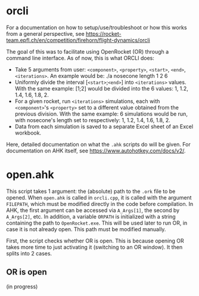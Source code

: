 # orcli
For a documentation on how to setup/use/troubleshoot or how this works from a general perspective, see https://rocket-team.epfl.ch/en/competition/firehorn/flight-dynamics/orcli

The goal of this was to facilitate using OpenRocket (OR) through a command line interface.
As of now, this is what ORCLI does:
- Take 5 arguments from user: `<component>`, `<property>`, `<start>`, `<end>`, `<iterations>`.
An example would be: ./a nosecone length 1 2 6
- Uniformly divide the interval [`<start>`;`<end>`] into `<iterations>` values.
With the same example: [1;2] would be divided into the 6 values: 1, 1.2, 1.4, 1.6, 1.8, 2.
- For a given rocket, run `<iterations>` simulations, each with `<component>`'s `<property>` set to a different value obtained from the previous division.
With the same example: 6 simulations would be run, with nosecone's length set to respectively: 1, 1.2, 1.4, 1.6, 1.8, 2.
- Data from each simulation is saved to a separate Excel sheet of an Excel workbook.

Here, detailed documentation on what the `.ahk` scripts do will be given.
For documentation on AHK itself, see https://www.autohotkey.com/docs/v2/.

# open.ahk
This script takes 1 argument: the (absolute) path to the `.ork` file to be opened. When `open.ahk` is called in `orcli.cpp`, it is called with the argument `FILEPATH`, which must be modified directly in the code before compilation.
In AHK, the first argument can be accessed via `A_Args[1]`, the second by `A_Args[2]`, etc.
In addition, a variable `ORPATH` is initialized with a string containing the path to `OpenRocket.exe`. This will be used later to run OR, in case it is not already open. This path must be modified manually.

First, the script checks whether OR is open. This is because opening OR takes more time to just activating it (switching to an OR window). It then splits into 2 cases.
## OR is open




(in progress)
